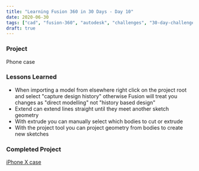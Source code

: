 ```yaml
---
title: "Learning Fusion 360 in 30 Days - Day 10"
date: 2020-06-30
tags: ["cad", "fusion-360", "autodesk", "challenges", "30-day-challenge", "fusion-360-in-30"]
draft: true
---
```

### Project
Phone case

### Lessons Learned
- When importing a model from elsewhere right click on the project root and select "capture design history" otherwise Fusion will treat you changes as "direct modelling" not "history based design"
- Extend can extend lines straight until they meet another sketch geometry
- With extrude you can manually select which bodies to cut or extrude
- With the project tool you can project geometry from bodies to create new sketches

### Completed Project
[iPhone X case](https://a360.co/2C6yde8)
